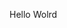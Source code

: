 Hello Wolrd





















































































































































































































































































































































































































































































































































































































































































































































































































































































































































































































































































































































































































































































































































































































































































































































































































































































































































































































































































































































































































































































































































































































































































































































































































































































































































































































































































































































































































































































































































































































































































































































